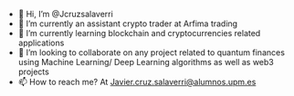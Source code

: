 - 👋 Hi, I’m @Jcruzsalaverri
- 👀 I’m currently an assistant crypto trader at Arfima trading
- 🌱 I’m currently learning blockchain and cryptocurrencies related applications
- 💞️ I’m looking to collaborate on any project related to quantum finances using Machine Learning/ Deep Learning algorithms as well as web3 projects
- 📫 How to reach me? At Javier.cruz.salaverri@alumnos.upm.es



